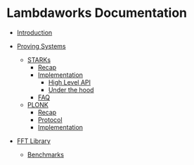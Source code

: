 # Lambdaworks Documentation

- [Introduction](./introduction.md)

- [Proving Systems]()
    - [STARKs](./proving_systems/starks/starks.md)
        - [Recap](./proving_systems/starks/recap.md)
        - [Implementation](./proving_systems/starks/implementation.md)
            - [High Level API](./proving_systems/starks/api.md)
            - [Under the hood](./proving_systems/starks/under_the_hood.md)
        - [FAQ](./proving_systems/starks/faq.md)
    - [PLONK](./proving_systems/plonk/plonk.md)
        - [Recap](./proving_systems/plonk/recap.md)
        - [Protocol](./proving_systems/plonk/protocol.md)
        - [Implementation](./proving_systems/plonk/implementation.md)

- [FFT Library]()
  - [Benchmarks](./fft/benchmarks.md)
